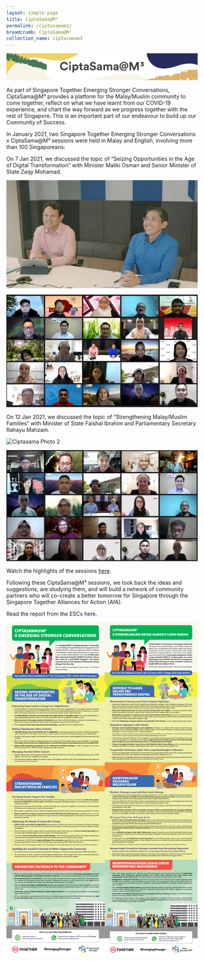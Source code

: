 ```yaml
---
layout: simple-page
title: CiptaSama@M³
permalink: /ciptasamam3/
breadcrumb: CiptaSama@M³
collection_name: ciptasamam3
---
```


![Ciptasama header](/images/Ciptasama-website-header.jpeg)

As part of Singapore Together Emerging Stronger Conversations, CiptaSama@M³ provides a platform for the Malay/Muslim community to come together, reflect on what we have learnt from our COVID-19 experience, and chart the way forward as we progress together with the rest of Singapore. This is an important part of our endeavour to build up our Community of Success.

In January 2021, two Singapore Together Emerging Stronger Conversations x CiptaSama@M³ sessions were held in Malay and English, involving more than 100 Singaporeans:

On 7 Jan 2021, we discussed the topic of “Seizing Opportunities in the Age of Digital Transformation” with Minister Maliki Osman and Senior Minister of State Zaqy Mohamad.

![Ciptasama Photo 1](/images/Ciptasama-photo-1.png)

![Ciptasama Photo 3](/images/Thank-you-1.jpg)

On 12 Jan 2021, we discussed the topic of “Strengthening Malay/Muslim Families” with Minister of State Faishal Ibrahim and Parliamentary Secretary Rahayu Mahzam.

![Ciptasama Photo 2](/images/Ciptasama-photo-2.jpg)

![Ciptasama Photo 4](/images/thank-you-2.jpg)

Watch the highlights of the sessions [here](https://www.youtube.com/watch?v=78tzB2lFKB8).

Following these CiptaSama@M³ sessions, we took back the ideas and suggestions, are studying them, and will build a network of community partners who will co-create a better tomorrow for Singapore through the Singapore Together Alliances for Action (AfA).

Read the report from the ESCs here.

![Ciptasama report ENG](/images/Ciptasama-report.jpg)


